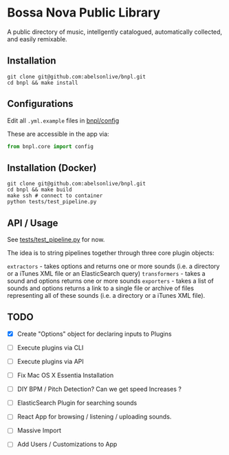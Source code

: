 Bossa Nova Public Library 
=========================
A public directory of music, intellgently catalogued, automatically collected, and easily remixable. 

## Installation 

```shell
git clone git@github.com:abelsonlive/bnpl.git
cd bnpl && make install
```

## Configurations

Edit all `.yml.example` files in [bnpl/config](bnpl/config/)

These are accessible in the app via:

```python
from bnpl.core import config
```

## Installation (Docker)

```shell
git clone git@github.com:abelsonlive/bnpl.git
cd bnpl && make build
make ssh # connect to container
python tests/test_pipeline.py
```

## API / Usage

See [tests/test_pipeline.py](tests/test_pipline.py) for now.

The idea is to string pipelines together through three core plugin objects:

`extractors` - takes options and returns one or more sounds (i.e. a directory or a iTunes XML file or an ElasticSearch query)
`transformers` - takes a sound and options returns one or more sounds
`exporters` - takes a list of sounds and options returns a link to a single file or archive of files representing all of these sounds (i.e. a directory or a iTunes XML file).


## TODO 

- [x] Create "Options" object for declaring inputs to Plugins
- [ ] Execute plugins via CLI 
- [ ] Execute plugins via API
- [ ] Fix Mac OS X Essentia Installation 
- [ ] DIY BPM / Pitch Detection? Can we get speed Increases ?
- [ ] ElasticSearch Plugin for searching sounds
- [ ] React App for browsing / listening / uploading sounds.
- [ ] Massive Import
- [ ] Add Users / Customizations to App


